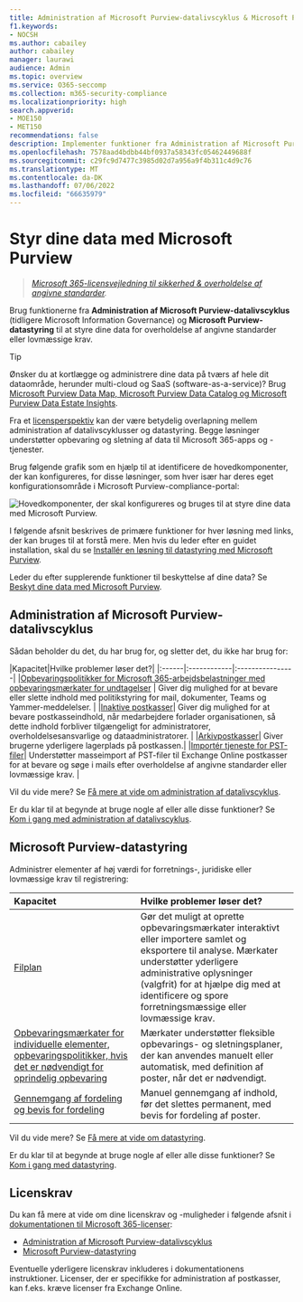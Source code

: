 ```yaml
---
title: Administration af Microsoft Purview-datalivscyklus & Microsoft Purview-datastyring
f1.keywords:
- NOCSH
ms.author: cabailey
author: cabailey
manager: laurawi
audience: Admin
ms.topic: overview
ms.service: O365-seccomp
ms.collection: m365-security-compliance
ms.localizationpriority: high
search.appverid:
- MOE150
- MET150
recommendations: false
description: Implementer funktioner fra Administration af Microsoft Purview-datalivscyklus & Microsoft Purview-datastyring for at styre dine data i forhold til overholdelse af angivne standarder eller lovmæssige krav.
ms.openlocfilehash: 7578aad4bdbb44bf0937a58343fc05462449688f
ms.sourcegitcommit: c29fc9d7477c3985d02d7a956a9f4b311c4d9c76
ms.translationtype: MT
ms.contentlocale: da-DK
ms.lasthandoff: 07/06/2022
ms.locfileid: "66635979"
---
```

# <a name="govern-your-data-with-microsoft-purview"></a>Styr dine data med Microsoft Purview

>*[Microsoft 365-licensvejledning til sikkerhed & overholdelse af angivne standarder](/office365/servicedescriptions/microsoft-365-service-descriptions/microsoft-365-tenantlevel-services-licensing-guidance/microsoft-365-security-compliance-licensing-guidance).*

Brug funktionerne fra **Administration af Microsoft Purview-datalivscyklus** (tidligere Microsoft Information Governance) og **Microsoft Purview-datastyring** til at styre dine data for overholdelse af angivne standarder eller lovmæssige krav.

> [!TIP]
> Ønsker du at kortlægge og administrere dine data på tværs af hele dit dataområde, herunder multi-cloud og SaaS (software-as-a-service)? Brug [Microsoft Purview Data Map, Microsoft Purview Data Catalog og Microsoft Purview Data Estate Insights](/azure/purview/overview).

Fra et [licensperspektiv](#licensing-requirements) kan der være betydelig overlapning mellem administration af datalivscyklusser og datastyring. Begge løsninger understøtter opbevaring og sletning af data til Microsoft 365-apps og -tjenester.

Brug følgende grafik som en hjælp til at identificere de hovedkomponenter, der kan konfigureres, for disse løsninger, som hver især har deres eget konfigurationsområde i Microsoft Purview-compliance-portal:

![Hovedkomponenter, der skal konfigureres og bruges til at styre dine data med Microsoft Purview.](../media/govern-your-data.png)

I følgende afsnit beskrives de primære funktioner for hver løsning med links, der kan bruges til at forstå mere. Men hvis du leder efter en guidet installation, skal du se [Installér en løsning til datastyring med Microsoft Purview](data-governance-solution.md).

Leder du efter supplerende funktioner til beskyttelse af dine data? Se [Beskyt dine data med Microsoft Purview](information-protection.md).

## <a name="microsoft-purview-data-lifecycle-management"></a>Administration af Microsoft Purview-datalivscyklus

Sådan beholder du det, du har brug for, og sletter det, du ikke har brug for:
 
|Kapacitet|Hvilke problemer løser det?|
|:------|:------------|:----------------|
|[Opbevaringspolitikker for Microsoft 365-arbejdsbelastninger med opbevaringsmærkater for undtagelser](retention.md) | Giver dig mulighed for at bevare eller slette indhold med politikstyring for mail, dokumenter, Teams og Yammer-meddelelser. |
|[Inaktive postkasser](inactive-mailboxes-in-office-365.md)| Giver dig mulighed for at bevare postkasseindhold, når medarbejdere forlader organisationen, så dette indhold forbliver tilgængeligt for administratorer, overholdelsesansvarlige og dataadministratorer. |
|[Arkivpostkasser](archive-mailboxes.md)| Giver brugerne yderligere lagerplads på postkassen.|
|[Importér tjeneste for PST-filer](importing-pst-files-to-office-365.md)| Understøtter masseimport af PST-filer til Exchange Online postkasser for at bevare og søge i mails efter overholdelse af angivne standarder eller lovmæssige krav. |

Vil du vide mere? Se [Få mere at vide om administration af datalivscyklus](data-lifecycle-management.md).

Er du klar til at begynde at bruge nogle af eller alle disse funktioner? Se [Kom i gang med administration af datalivscyklus](get-started-with-data-lifecycle-management.md).


## <a name="microsoft-purview-records-management"></a>Microsoft Purview-datastyring

Administrer elementer af høj værdi for forretnings-, juridiske eller lovmæssige krav til registrering:

|Kapacitet|Hvilke problemer løser det?|
|:---------|:---------------------------|
|[Filplan](file-plan-manager.md)| Gør det muligt at oprette opbevaringsmærkater interaktivt eller importere samlet og eksportere til analyse. Mærkater understøtter yderligere administrative oplysninger (valgfrit) for at hjælpe dig med at identificere og spore forretningsmæssige eller lovmæssige krav. |
|[Opbevaringsmærkater for individuelle elementer, opbevaringspolitikker, hvis det er nødvendigt for oprindelig opbevaring](retention.md)| Mærkater understøtter fleksible opbevarings- og sletningsplaner, der kan anvendes manuelt eller automatisk, med definition af poster, når det er nødvendigt. |
|[Gennemgang af fordeling og bevis for fordeling](disposition.md)| Manuel gennemgang af indhold, før det slettes permanent, med bevis for fordeling af poster.|

Vil du vide mere? Se [Få mere at vide om datastyring](records-management.md).

Er du klar til at begynde at bruge nogle af eller alle disse funktioner? Se [Kom i gang med datastyring](get-started-with-records-management.md).


## <a name="licensing-requirements"></a>Licenskrav

Du kan få mere at vide om dine licenskrav og -muligheder i følgende afsnit i [dokumentationen til Microsoft 365-licenser](/office365/servicedescriptions/microsoft-365-service-descriptions/microsoft-365-tenantlevel-services-licensing-guidance/microsoft-365-security-compliance-licensing-guidance): 
- [Administration af Microsoft Purview-datalivscyklus](/office365/servicedescriptions/microsoft-365-service-descriptions/microsoft-365-tenantlevel-services-licensing-guidance/microsoft-365-security-compliance-licensing-guidance#microsoft-purview-data-lifecycle-management)
- [Microsoft Purview-datastyring](/office365/servicedescriptions/microsoft-365-service-descriptions/microsoft-365-tenantlevel-services-licensing-guidance/microsoft-365-security-compliance-licensing-guidance#microsoft-purview-records-management)

Eventuelle yderligere licenskrav inkluderes i dokumentationens instruktioner. Licenser, der er specifikke for administration af postkasser, kan f.eks. kræve licenser fra Exchange Online.